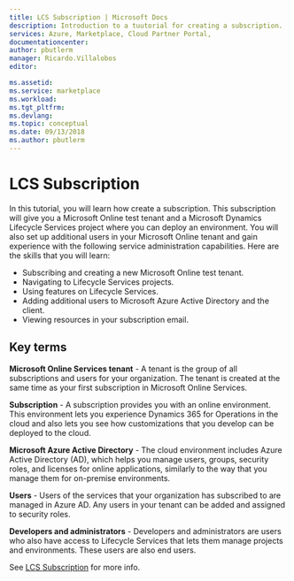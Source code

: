 ```yaml
---
title: LCS Subscription | Microsoft Docs
description: Introduction to a tuutorial for creating a subscription.
services: Azure, Marketplace, Cloud Partner Portal, 
documentationcenter:
author: pbutlerm
manager: Ricardo.Villalobos
editor:

ms.assetid: 
ms.service: marketplace
ms.workload: 
ms.tgt_pltfrm: 
ms.devlang: 
ms.topic: conceptual
ms.date: 09/13/2018
ms.author: pbutlerm
---
```


# LCS Subscription

In this tutorial, you will learn how create a subscription. This subscription will give you a Microsoft Online test tenant and a Microsoft Dynamics Lifecycle Services project where you can deploy an
environment. You will also set up additional users in your Microsoft Online tenant and gain experience with the following service administration capabilities. Here are the skills that you will learn:

- Subscribing and creating a new Microsoft Online test tenant.
- Navigating to Lifecycle Services projects.
- Using features on Lifecycle Services.
- Adding additional users to Microsoft Azure Active Directory and the client.
- Viewing resources in your subscription email.

## Key terms

**Microsoft Online Services tenant** - A tenant is the group of all subscriptions and users for your organization. The tenant is created at the same time as your first subscription in Microsoft Online Services.

**Subscription** - A subscription provides you with an online environment. This environment lets you experience Dynamics 365 for Operations in the cloud and also lets you see how customizations that
you develop can be deployed to the cloud.

**Microsoft Azure Active Directory** - The cloud environment includes Azure Active Directory (AD), which helps you manage users, groups, security roles, and licenses for online applications, similarly to the
way that you manage them for on-premise environments.

**Users** - Users of the services that your organization has subscribed to are managed in Azure AD. Any users in your tenant can be added and assigned to security roles.

**Developers and administrators** - Developers and administrators are users who also have access to Lifecycle Services that lets them manage projects and environments. These users are also end users.

See [LCS Subscription](https://docs.microsoft.com/dynamics365/operations/dev-itpro/dev-tools/sign-up-preview-subscription) for more info.

